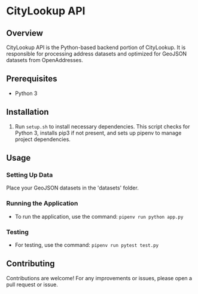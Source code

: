 # CityLookup API

## Overview
CityLookup API is the Python-based backend portion of CityLookup. It is responsible for processing address datasets and optimized for GeoJSON datasets from OpenAddresses.

## Prerequisites
- Python 3

## Installation
1. Run `setup.sh` to install necessary dependencies. This script checks for Python 3, installs pip3 if not present, and sets up pipenv to manage project dependencies.

## Usage
### Setting Up Data
Place your GeoJSON datasets in the 'datasets' folder.

### Running the Application
- To run the application, use the command: `pipenv run python app.py`

### Testing
- For testing, use the command: `pipenv run pytest test.py`

## Contributing
Contributions are welcome! For any improvements or issues, please open a pull request or issue.

